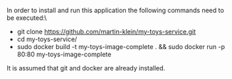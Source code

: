 In order to install and run this application the following commands need to be executed:\
- git clone https://github.com/martin-klein/my-toys-service.git
- cd my-toys-service/
- sudo docker build -t my-toys-image-complete . && sudo docker run -p 80:80 my-toys-image-complete

It is assumed that git and docker are already installed.